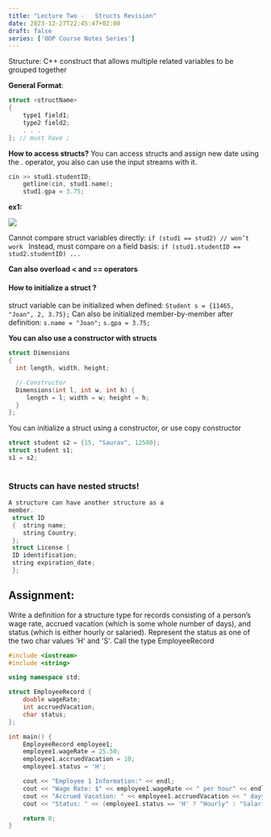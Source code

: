 ```yaml
---
title: "Lecture Two -   Structs Revision"
date: 2023-12-27T22:45:47+02:00
draft: false
series: ['OOP Course Notes Series']
---
```

Structure: C++ construct that allows multiple related variables to be grouped together

**General Format**:  
```cpp
struct <structName>
{
	type1 field1;
	type2 field2;
	. . .
}; // must have ; 

```
**How to access structs?**
You can access structs and assign new date using the . operator, you also can use the input streams with it.
```cpp
cin >> stud1.studentID;
	getline(cin, stud1.name);
	stud1.gpa = 3.75;
```
**ex1:**

![](https://linuxhint.com/wp-content/uploads/2021/08/Structures-in-C-2.png)

Cannot compare struct variables directly:
`if (stud1 == stud2) // won’t work
`
Instead, must compare on a field basis:
`if (stud1.studentID == stud2.studentID) ...`

**Can also overload < and == operators**

#### How to initialize a struct ?
struct variable can be initialized when defined:
`Student s = {11465, "Joan", 2, 3.75};`
Can also be initialized member-by-member after definition:
`s.name = "Joan";`
`s.gpa = 3.75;`

**You can also use a constructor with structs**
```cpp
struct Dimensions
{
  int length, width, height;

  // Constructor  
  Dimensions(int l, int w, int h) {
     length = l; width = w; height = h;
  }
};
```
You can initialize a struct using a constructor, or use copy constructor
```cpp
struct student s2 = {15, "Saurav", 12500};
struct student s1;
s1 = s2;
  
```

### Structs can have nested structs!

```cpp
A structure can have another structure as a 
member. 
 struct ID
 {  string name;
    string Country;
 };
 struct License { 
 ID identification;
 string expiration_date;
 };
```

## Assignment:

Write a definition for a structure type for records consisting of a person’s
wage rate, accrued vacation (which is some whole number of days), and
status (which is either hourly or salaried). Represent the status as one of
the two char values 'H' and 'S'. Call the type EmployeeRecord

```cpp
#include <iostream>
#include <string>

using namespace std;

struct EmployeeRecord {
    double wageRate;
    int accruedVacation;
    char status;
};

int main() {
    EmployeeRecord employee1;
    employee1.wageRate = 25.50;
    employee1.accruedVacation = 10;
    employee1.status = 'H';

    cout << "Employee 1 Information:" << endl;
    cout << "Wage Rate: $" << employee1.wageRate << " per hour" << endl;
    cout << "Accrued Vacation: " << employee1.accruedVacation << " days" << endl;
    cout << "Status: " << (employee1.status == 'H' ? "Hourly" : "Salaried") << endl;

    return 0;
}

```

